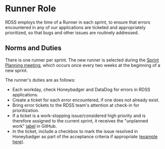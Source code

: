 # Runner Role

RDSS employs the time of a Runner in each sprint, to ensure that errors encountered in any of our applications are ticketed and appropriately prioritized, so that bugs and other issues are routinely addressed.

## Norms and Duties

There is one runner per sprint.  The new runner is selected during the [Sprint Planning meeting](meetings.md), which occurs once every two weeks at the beginning of a new sprint.

The runner's duties are as follows:
* Each workday, check Honeybadger and DataDog for errors in RDSS applications.
* Create a ticket for each error encountered, if one does not already exist.
* Bring error tickets to the RDSS team's attention at check-in for prioritization. 
* If a ticket is a work-stopping issue/considered high priority and is therefore assigned to the current sprint, it receives the "unplanned work" [label](work_cycles.md) in GitHub.
* In the ticket, include a checkbox to mark the issue resolved in Honeybadger as part of the acceptance criteria if appropriate ([example here](https://github.com/pulibrary/pdc_describe/issues/1513)).